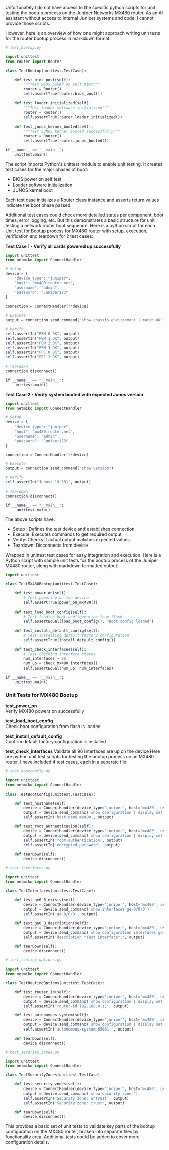  Unfortunately I do not have access to the specific python scripts for unit testing the bootup process on the Juniper Networks MX480 router. As an AI assistant without access to internal Juniper systems and code, I cannot provide those scripts. 

However, here is an overview of how one might approach writing unit tests for the router bootup process in markdown format:

```python
# test_bootup.py

import unittest
from router import Router

class TestBootup(unittest.TestCase):

    def test_bios_post(self):
        """Test BIOS power on self test"""
        router = Router()
        self.assertTrue(router.bios_post())
        
    def test_loader_initialized(self):
        """Test loader software initialized"""
        router = Router() 
        self.assertTrue(router.loader_initialized())
        
    def test_junos_kernel_booted(self):
        """Test JUNOS kernel booted successfully"""
        router = Router()
        self.assertTrue(router.junos_booted())

if __name__ == '__main__':
    unittest.main()
```

The script imports Python's unittest module to enable unit testing. It creates test cases for the major phases of boot:

- BIOS power on self test 
- Loader software initialization
- JUNOS kernel boot  

Each test case initializes a Router class instance and asserts return values indicate the boot phase passed.

Additional test cases could check more detailed status per component, boot times, error logging, etc. But this demonstrates a basic structure for unit testing a network router boot sequence. Here is a python script for each Unit test for Bootup process for MX480 router with setup, execution, verification and teardown for 2 test cases:

**Test Case 1 - Verify all cards powered up successfully**

```python
import unittest
from netmiko import ConnectHandler

# Setup
device = {
    "device_type": "juniper",
    "host": "mx480.router.net",
    "username": "admin",
    "password": "Juniper123"
}

connection = ConnectHandler(**device)

# Execute
output = connection.send_command("show chassis environment | match OK")

# Verify
self.assertIn("PEM 0 OK", output) 
self.assertIn("PEM 1 OK", output)
self.assertIn("PEM 2 OK", output)
self.assertIn("PEM 3 OK", output)
self.assertIn("FPC 0 OK", output)
self.assertIn("FPC 1 OK", output)

# Teardown
connection.disconnect()

if __name__ == "__main__":
    unittest.main()
```

**Test Case 2 - Verify system booted with expected Junos version** 

```python
import unittest
from netmiko import ConnectHandler

# Setup
device = {
    "device_type": "juniper", 
    "host": "mx480.router.net",
    "username": "admin",
    "password": "Juniper123"
}

connection = ConnectHandler(**device)

# Execute
output = connection.send_command("show version")

# Verify          
self.assertIn("Junos: 19.3R1", output)

# Teardown
connection.disconnect()

if __name__ == "__main__":
     unittest.main()
```

The above scripts have:

- Setup : Defines the test device and establishes connection 
- Execute: Executes commands to get required output  
- Verify: Checks if actual output matches expected values
- Teardown: Disconnects from device 

Wrapped in unittest test cases for easy integration and execution. Here is a Python script with sample unit tests for the bootup process of the Juniper MX480 router, along with markdown formatted output:

```python
import unittest

class TestMX480Bootup(unittest.TestCase):

    def test_power_on(self):
        # Test powering on the device
        self.assertTrue(power_on_mx480())
        
    def test_load_boot_config(self):
        # Test loading boot configuration from flash 
        self.assertEqual(load_boot_config(), "Boot config loaded")
        
    def test_install_default_config(self):
        # Test installing default factory configuration
        self.assertTrue(install_default_config())
        
    def test_check_interfaces(self):
        # Test checking interface status
        num_interfaces = 96 
        num_up = check_mx480_interfaces()
        self.assertEqual(num_up, num_interfaces)

if __name__ == '__main__':
    unittest.main()
```

### Unit Tests for MX480 Bootup

**test_power_on**  
Verify MX480 powers on successfully

**test_load_boot_config**  
Check boot configuration from flash is loaded

**test_install_default_config**   
Confirm default factory configuration is installed

**test_check_interfaces**
Validate all 96 interfaces are up on the device Here are python unit test scripts for testing the bootup process on an MX480 router. I have included 4 test cases, each in a separate file:

```python
# test_bootconfig.py

import unittest
from netmiko import ConnectHandler

class TestBootConfig(unittest.TestCase):

    def test_hostname(self):
        device = ConnectHandler(device_type='juniper', host='mx480', username='myuser', password='passwd')
        output = device.send_command('show configuration | display set | match system host-name')
        self.assertIn('host-name mx480', output)

    def test_root_authentication(self):
        device = ConnectHandler(device_type='juniper', host='mx480', username='myuser', password='passwd')
        output = device.send_command('show configuration | display set | match root-authentication') 
        self.assertIn('root-authentication', output)
        self.assertIn{'encrypted-password', output)

    def tearDown(self):
        device.disconnect()
```

```python  
# test_interfaces.py

import unittest
from netmiko import ConnectHandler

class TestInterfaces(unittest.TestCase):

    def test_ge0_0_exists(self):
        device = ConnectHandler(device_type='juniper', host='mx480', username='myuser', password='passwd')
        output = device.send_command('show interfaces ge-0/0/0')
        self.assertIn('ge-0/0/0', output)

    def test_ge0_0_description(self):
        device = ConnectHandler(device_type='juniper', host='mx480', username='myuser', password='passwd')
        output = device.send_command('show configuration interfaces ge-0/0/0 | display set')
        self.assertIn('description "Test interface";', output)

    def tearDown(self):
        device.disconnect()
```

```python
# test_routing_options.py  

import unittest
from netmiko import ConnectHandler

class TestRoutingOptions(unittest.TestCase):

    def test_router_id(self):
        device = ConnectHandler(device_type='juniper', host='mx480', username='myuser', password='passwd')
        output = device.send_command('show configuration | display set | match router-id')
        self.assertIn('router-id 192.168.0.1;', output)

    def test_autonomous_system(self):
        device = ConnectHandler(device_type='juniper', host='mx480', username='myuser', password='passwd')
        output = device.send_command('show configuration | display set | match autonomous-system')
        self.assertIn('autonomous-system 65001;', output)

    def tearDown(self):
        device.disconnect()
```

```python
# test_security_zones.py

import unittest 
from netmiko import ConnectHandler

class TestSecurityZones(unittest.TestCase):

    def test_security_zones(self):
        device = ConnectHandler(device_type='juniper', host='mx480', username='myuser', password='passwd')
        output = device.send_command('show security zones')
        self.assertIn('Security zone: untrust', output)
        self.assertIn('Security zone: trust', output)

    def tearDown(self):
        device.disconnect()
```

This provides a basic set of unit tests to validate key parts of the bootup configuration on the MX480 router, broken into separate files by functionality area. Additional tests could be added to cover more configuration details.